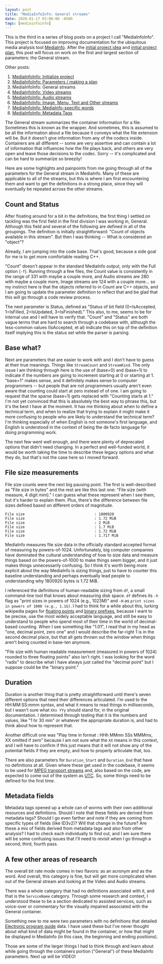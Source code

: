```yaml
---
layout: post
title: "MediaInfoInfo: General streams"
date: 2020-01-17 03:00:00 -0500
tags: [mediainfoinfo]
---
```


This is the third in a series of blog posts on a project I call "MediaInfoInfo". This project is focused on improving documentation for the ubiquitous media analysis tool [MediaInfo](https://mediaarea.net/MediaInfo). After the [initial project idea](https://bits.ashleyblewer.com/blog/2020/01/10/mediainfoinfo-initialize-project/) and [initial project plan](https://bits.ashleyblewer.com/blog/2020/01/17/mediainfoinfo-parameters-making-a-plan/), this post will focus on work on the first and largest section of parameters: the General stream.

Other posts:

1. [MediaInfoInfo: Initialize project](https://bits.ashleyblewer.com/blog/2020/01/10/mediainfoinfo-initialize-project/)
2. [MediaInfoInfo: Parameters / making a plan](https://bits.ashleyblewer.com/blog/2020/01/17/mediainfoinfo-parameters-making-a-plan/)
3. MediaInfoInfo: General streams
4. [MediaInfoInfo: Video streams](https://bits.ashleyblewer.com/blog/2020/01/24/mediainfoinfo-video-streams/)
5. [MediaInfoInfo: Audio streams](https://bits.ashleyblewer.com/blog/2020/01/31/mediainfoinfo-audio-streams/)
6. [MediaInfoInfo: Image, Menu, Text and Other streams](https://bits.ashleyblewer.com/blog/2020/02/07/mediainfoinfo-image-menu-text-other-streams/)
7. [MediaInfoInfo: MediaInfo-specific words](https://bits.ashleyblewer.com/blog/2020/02/14/mediainfoinfo-mediainfo-specific-words/)
8. [MediaInfoInfo: Metadata Tags](https://bits.ashleyblewer.com/blog/2020/02/21/mediainfoinfo-metadata-tags/)

The General stream summarizes the container information for a file. Sometimes this is known as the wrapper. And sometimes, this is assumed to be all the information about a file because it conveys what the file extension will be. But it doesn't give information from any of the codecs inside. Containers are all different -- some are very assertive and can contain a lot of information that influences how the file plays back, and others are very open and leave those decisions to the codec. Sorry -- it's complicated and can be hard to summarize so breezily!

Here are some highlights and painpoints from me going through all of the parameters for the General stream in MediaInfo. Many of these are applicable to all of the streams, but this is where I am first encountering them and want to get the definitions in a strong place, since they will eventually be repeated across the other streams.

## Count and Status
 
 After floating around for a bit in the definitions, the first thing I settled on tackling was the first field in the first division I was working in, General. Although this field and several of the following are defined in all of the groupings. The definition is initially straightforward: "Count of objects available in this stream". But then I was thinking -- What is considered an "object"?

 Already, I am jumping into the code base. That's good, because a side goal for me is to get more comfortable reading C++.

 "Count" doesn't appear in the standard MediaInfo output, only with the Full option (`-f`). Running through a few files, the Count value is consistently in the range of 331 with maybe a couple more, and Audio streams are 280 with maybe a couple more, Image streams are 124 with a couple more... so my instinct here is that the objects referred to in Count are C++ objects, and I am going to update the parameter definition to reflect that and be glad that this will go through a code review process.

 The next parameter is Status, defined as "Status of bit field (0=IsAccepted, 1=IsFilled, 2=IsUpdated, 3=IsFinished)." This also, to me, seems to be for internal use and I will have to verify that. "Count" and "Status" are both vague terms that are hard to search through a codebase with, although the less-common values (IsAccepted, et al) indicate this on top of the definition itself implying this is the status set while the parser is parsing.

## Base what?

 Next are parameters that are easier to work with and I don't have to guess at their true meanings. Things like `StreamCount` and `StreamKind`. The only issue I am thinking through here is the use of (base=0) and (base=1) to indicate if the numbers are going to increment starting at 0 or starting at 1. "base=1" makes sense, and it definitely makes sense to computer programmers -- but people that are not programmers usually aren't even aware that counting could start at zero instead of of one. I am going to request that the sparse (base=1) gets replaced with "Counting starts at 1." I'm not yet convinced that this is absolutely the best way to phrase this, but it's the best I have at the moment. It has me thinking about when to define a technical term, and when to realize that trying to explain it might make it more confusing to people who are likely to understand the technical term? I'm thinking especially of when English is not someone's first language, and English is understood in the context of being the de facto language for doing programming work.

The next few went well enough, and there were plenty of deprecated options that didn't need changing. In a perfect and well-funded world, it would be worth taking the time to describe these legacy options and what they do, but that's not the case here so I moved forward.

## File size measurements

File size counts were the next big pausing point. The first is well-described as "File size in bytes" and the rest are like this last one: "File size (with measure, 4 digit mini)." I can guess what these represent when I see them, but it's harder to explain them. Plus, there's the difference between file sizes defined based on different orders of magnitude.

```
File size                                : 1800920
File size                                : 1.72 MiB
File size                                : 2 MiB
File size                                : 1.7 MiB
File size                                : 1.72 MiB
File size                                : 1.717 MiB
```

MediaInfo measures file size data in the officially standard accepted format of measuring by powers-of-1024. Unfortunately, big computer companies have dominated the cultural understanding of how to size data and measure things based on the powers-of-1000 to make things seem bigger, and it just makes things unnecessarily confusing. So I think it's worth being more explicit about the way MediaInfo is sizing things, just to have to counter this baseline understanding and perhaps eventually lead people to understanding why 1800920 bytes is 1.72 MiB.

I referenced the definitions of human-readable sizing from `df`, a small command-line tool that knows about measuring disk space. `df` defines its `-h` flag as "print sizes in powers of 1024 (e.g., 1023M)" and `-H` as `print sizes in powers of 1000 (e.g., 1.1G)`. I had to think for a while about this, lurking wikipedia pages for [floating points](https://en.wikipedia.org/wiki/Floating-point_arithmetic) and [binary prefixes](https://en.wikipedia.org/wiki/Binary_prefix#Deviation_between_powers_of_1024_and_powers_of_1000), because I want to be precise, use the most widely acceptable language, and still be easy to understand to people who spend most of their time in the world of decimal-based counting. When I see something like "1.01", I read that in my head as "one, decimal point, zero one" and I would describe the far-right 1 is in the second decimal place, but that all gets thrown out the window when things aren't being counted in base-ten anymore.

"File size with human readable measurement (measured in powers of 1024) rounded to three floating points" also isn't right. I was looking for the word "radix" to describe what I have always just called the "decimal point" but I suppose could be the "binary point."

## Duration

Duration is another thing that is pretty straightforward until there's seven different options that need their differences articulated. I'm used to the HH:MM:SS:mmm syntax, and what it means to read things in milliseconds, but I wasn't sure what `XXx YYy` should stand for, in the original documentation. I determined through testing that it is the numbers and values, like "1 hr 30 min" or whatever the appropriate duration is, and had to think about how to represent that.

Another difficult one was "Play time in format : HHh MMmn SSs MMMms, XX omitted if zero" because I am not sure what the `XX` means in this context, and I will have to confirm if this just means that it will not show any of the potential fields if they are empty, and how to properly articulate that, too. 

There are also parameters for `Duration_Start` and `Duration_End` that have no definitions at all. Given where these get used in the codebase, it seems to be used for [MPEG transport streams](https://en.wikipedia.org/wiki/MPEG_transport_stream) and, also based on the code, are expected to come out of the system as [UTC](https://www.timeanddate.com/time/aboututc.html). So, some things need to be defined for the first time.

## Metadata fields

Metadata tags opened up a whole can of worms with their own additional resources and definitions. Should I note that these fields are derived from metadata tags? Should I go even farther and note if they are coming from specific types of fields (like ID3v2)? Will that change in the future? Are these a mix of fields derived from metadata tags and also from other analysis? I had to check each individually to find out, and I am sure there will be some confusing issues that I'll need to revisit when I go through a second, third, fourth pass.

## A few other areas of research

The overall bit rate mode comes in two flavors: as an acronym and as the word. And overall, this category is fine, but will get more complicated when out of the General stream and looking at the Video and Audio streams.

There was a whole category that had no definitions associated with it, and that is the `ServiceName` category. Through some research and context, I understood these to be a section dedicated to assisted services, such as voice-over or commentary for the visually impaired associated with the General container.

Something new to me were two parameters with no definitions that detailed [Electronic program guide](https://en.wikipedia.org/wiki/Electronic_program_guide) data. I have used these but I've never thought about what kind of data might be found in the container, or how that might be displayed in MediaInfo (in this case, the beginning and ending positions).

Those are some of the larger things I had to think through and learn about while going through the containers portion ("General") of these MediaInfo parameters. Next up will be VIDEO!